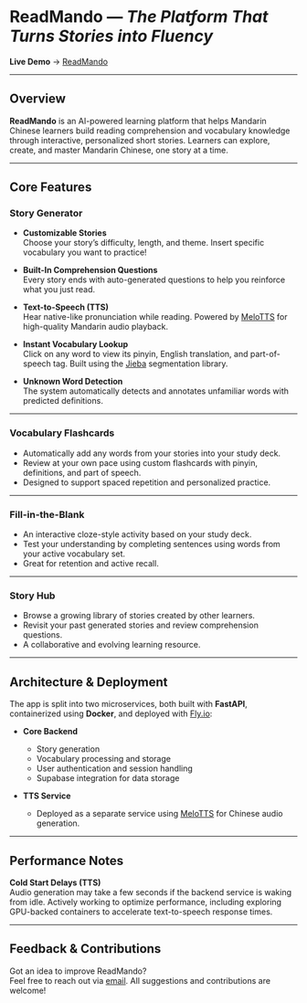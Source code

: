 # ReadMando — *The Platform That Turns Stories into Fluency*

**Live Demo** → [ReadMando](https://readmando.netlify.app/)

---

## Overview

**ReadMando** is an AI-powered learning platform that helps Mandarin Chinese learners build reading comprehension and vocabulary knowledge through interactive, personalized short stories. Learners can explore, create, and master Mandarin Chinese, one story at a time.

---

## Core Features

### Story Generator
- **Customizable Stories**  
  Choose your story’s difficulty, length, and theme. 
  Insert specific vocabulary you want to practice! 
  
- **Built-In Comprehension Questions**  
  Every story ends with auto-generated questions to help you reinforce what you just read.

- **Text-to-Speech (TTS)**  
  Hear native-like pronunciation while reading. 
  Powered by [MeloTTS](https://github.com/myshell-ai/MeloTTS) for high-quality Mandarin audio playback.

- **Instant Vocabulary Lookup**  
  Click on any word to view its pinyin, English translation, and part-of-speech tag. 
  Built using the [Jieba](https://github.com/fxsjy/jieba) segmentation library.

- **Unknown Word Detection**  
  The system automatically detects and annotates unfamiliar words with predicted definitions.

---

### Vocabulary Flashcards
- Automatically add any words from your stories into your study deck.
- Review at your own pace using custom flashcards with pinyin, definitions, and part of speech.
- Designed to support spaced repetition and personalized practice.

---

### Fill-in-the-Blank
- An interactive cloze-style activity based on your study deck.
- Test your understanding by completing sentences using words from your active vocabulary set.
- Great for retention and active recall.

---

### Story Hub
- Browse a growing library of stories created by other learners.
- Revisit your past generated stories and review comprehension questions.
- A collaborative and evolving learning resource.

---

## Architecture & Deployment

The app is split into two microservices, both built with **FastAPI**, containerized using **Docker**, and deployed with [Fly.io](https://fly.io/):

- **Core Backend**
  - Story generation
  - Vocabulary processing and storage
  - User authentication and session handling
  - Supabase integration for data storage

- **TTS Service**
  - Deployed as a separate service using [MeloTTS](https://github.com/myshell-ai/MeloTTS) for Chinese audio generation.

---

## Performance Notes

**Cold Start Delays (TTS)**  
Audio generation may take a few seconds if the backend service is waking from idle. Actively working to optimize performance, including exploring GPU-backed containers to accelerate text-to-speech response times.

---

## Feedback & Contributions

Got an idea to improve ReadMando?  
Feel free to reach out via [email](mailto:alexlin7211@gmail.com). 
All suggestions and contributions are welcome!